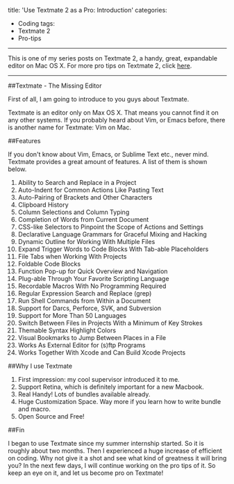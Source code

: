 title: 'Use Textmate 2 as a Pro: Introduction'
categories:
  - Coding
tags:
  - Textmate 2
  - Pro-tips
---

This is one of my series posts on Textmate 2, a handy, great, expandable editor on Mac OS X. For more pro tips on Textmate 2, click [here](). 

---

##Textmate - The Missing Editor

First of all, I am going to introduce to you guys about Textmate. 

Textmate is an editor only on Max OS X. That means you cannot find it on any other systems. If you probably heard about Vim, or Emacs before, there is another name for Textmate: Vim on Mac. 

##Features

If you don't know about Vim, Emacs, or Sublime Text etc., never mind. Textmate provides a great amount of features. A list of them is shown below.  

1. Ability to Search and Replace in a Project
2. Auto-Indent for Common Actions Like Pasting Text
3. Auto-Pairing of Brackets and Other Characters
4. Clipboard History
5. Column Selections and Column Typing
6. Completion of Words from Current Document
7. CSS-like Selectors to Pinpoint the Scope of Actions and Settings
8. Declarative Language Grammars for Graceful Mixing and Hacking
9. Dynamic Outline for Working With Multiple Files
10. Expand Trigger Words to Code Blocks With Tab-able Placeholders
11. File Tabs when Working With Projects
12. Foldable Code Blocks
13. Function Pop-up for Quick Overview and Navigation
14. Plug-able Through Your Favorite Scripting Language
15. Recordable Macros With No Programming Required
16. Regular Expression Search and Replace (grep)
17. Run Shell Commands from Within a Document
18. Support for Darcs, Perforce, SVK, and Subversion
19. Support for More Than 50 Languages
20. Switch Between Files in Projects With a Minimum of Key Strokes
21. Themable Syntax Highlight Colors
22. Visual Bookmarks to Jump Between Places in a File
23. Works As External Editor for (s)ftp Programs
24. Works Together With Xcode and Can Build Xcode Projects
  
##Why I use Textmate

1. First impression: my cool supervisor introduced it to me.
2. Support Retina, which is definitely important for a new Macbook.
3. Real Handy! Lots of bundles available already.
4. Huge Customization Space. Way more if you learn how to write bundle and macro. 
5. Open Source and Free! 

##Fin

I began to use Textmate since my summer internship started. So it is roughly about two months. Then I experienced a huge increase of efficient on coding. Why not give it a shot and see what kind of greatness it will bring you? In the next few days, I will continue working on the pro tips of it. So keep an eye on it, and let us become pro on Textmate!